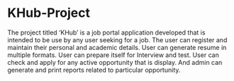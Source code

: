 # KHub-Project
The project titled ‘KHub’ is a job portal application developed that is intended to be use by any user seeking for a job. The user can register and maintain their personal and academic details. User can generate resume in multiple formats. User can prepare itself for Interview and test. User can check and apply for any active opportunity that is display. And admin can generate and print reports related to particular opportunity.
